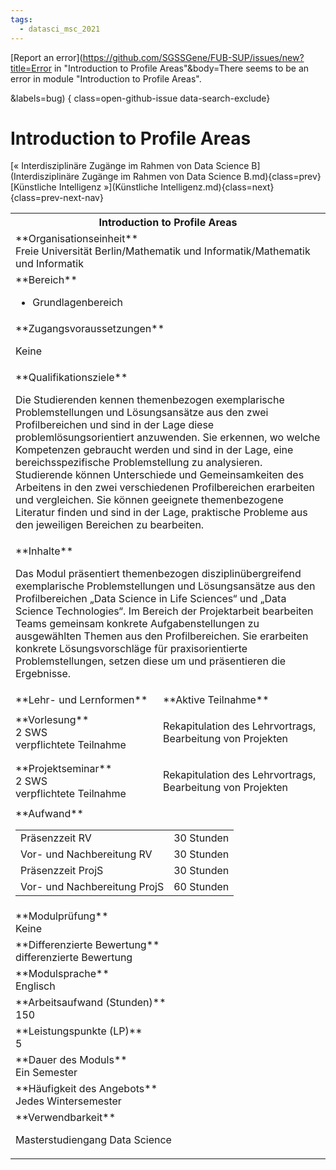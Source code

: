```yaml
---
tags:
  - datasci_msc_2021
---
```

[Report an error](https://github.com/SGSSGene/FUB-SUP/issues/new?title=Error in "Introduction to Profile Areas"&body=There seems to be an error in module "Introduction to Profile Areas".

<Describe here a slightly more detailed description of what is wrong>&labels=bug)
{ class=open-github-issue data-search-exclude}

# Introduction to Profile Areas

[« Interdisziplinäre Zugänge im Rahmen von Data Science B](Interdisziplinäre Zugänge im Rahmen von Data Science B.md){class=prev}
[Künstliche Intelligenz »](Künstliche Intelligenz.md){class=next}
{class=prev-next-nav}

<table markdown id="moduledesc">
<tr markdown class="moduledesc_head"><th colspan="2">Introduction to Profile Areas </th></tr>
<tr markdown><td colspan="2">**Organisationseinheit**   <br>Freie Universität Berlin/Mathematik und Informatik/Mathematik und Informatik</td></tr>

<tr markdown><td colspan="2">**Bereich**<br>


- Grundlagenbereich

</td></tr>

<tr markdown><td colspan="2">**Zugangsvoraussetzungen** <br>

Keine


</td></tr>
<tr markdown><td colspan="2">**Qualifikationsziele**    <br>

Die Studierenden kennen themenbezogen exemplarische Problemstellungen und
Lösungsansätze aus den zwei Profilbereichen und sind in der Lage diese
problemlösungsorientiert anzuwenden. Sie erkennen, wo welche Kompetenzen
gebraucht werden und sind in der Lage, eine bereichsspezifische
Problemstellung zu analysieren. Studierende können Unterschiede und
Gemeinsamkeiten des Arbeitens in den zwei verschiedenen Profilbereichen
erarbeiten und vergleichen. Sie können geeignete themenbezogene Literatur
finden und sind in der Lage, praktische Probleme aus den jeweiligen
Bereichen zu bearbeiten.


</td></tr>
<tr markdown><td colspan="2">**Inhalte**                <br>

Das Modul präsentiert themenbezogen disziplinübergreifend exemplarische
Problemstellungen und Lösungsansätze aus den Profilbereichen „Data Science
in Life Sciences“ und „Data Science Technologies“. Im Bereich der
Projektarbeit bearbeiten Teams gemeinsam konkrete Aufgabenstellungen zu
ausgewählten Themen aus den Profilbereichen. Sie erarbeiten konkrete
Lösungsvorschläge für praxisorientierte Problemstellungen, setzen diese um
und präsentieren die Ergebnisse.


</td></tr>

<tr markdown><td>**Lehr- und Lernformen**</td><td>**Aktive Teilnahme**</td></tr>
<tr markdown><td> **Vorlesung** <br>2 SWS <br> verpflichtete Teilnahme</td><td>

Rekapitulation des Lehrvortrags, Bearbeitung von Projekten
</td></tr>
<tr markdown><td> **Projektseminar** <br>2 SWS <br> verpflichtete Teilnahme</td><td>

Rekapitulation des Lehrvortrags, Bearbeitung von Projekten
</td></tr>
<tr markdown><td colspan="2">**Aufwand**                <br>
<table class="aufwand_table">
<tr><td>Präsenzzeit RV</td><td>30 Stunden</td></tr>
<tr><td>Vor- und Nachbereitung RV</td><td>30 Stunden</td></tr>
<tr><td>Präsenzzeit ProjS</td><td>30 Stunden</td></tr>
<tr><td>Vor- und Nachbereitung ProjS</td><td>60 Stunden</td></tr>
</table>

</td></tr>
<tr markdown><td colspan="2">**Modulprüfung**             <br>Keine


</td></tr>
<tr markdown><td colspan="2">**Differenzierte Bewertung** <br>differenzierte Bewertung

</td></tr>
<tr markdown><td colspan="2">**Modulsprache**             <br>Englisch</td></tr>
<tr markdown><td colspan="2">**Arbeitsaufwand (Stunden)** <br>150</td></tr>
<tr markdown><td colspan="2">**Leistungspunkte (LP)**     <br>5</td></tr>
<tr markdown><td colspan="2">**Dauer des Moduls**         <br>Ein Semester</td></tr>
<tr markdown><td colspan="2">**Häufigkeit des Angebots**  <br>Jedes Wintersemester</td></tr>
<tr markdown><td colspan="2">**Verwendbarkeit**           <br>

Masterstudiengang Data Science


</td></tr>

</table>
